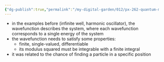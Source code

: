 ```yaml
---
{"dg-publish":true,"permalink":"/my-digital-garden/012/px-262-quantum-mechanics/c-the-basic-postulates/px-262-c1a-the-wavefunction/","created":"2024-11-25T10:50:32.000+00:00","updated":"2024-11-26T01:06:53.484+00:00"}
---
```


- in the examples before (infinite well, harmonic oscillator), the wavefunction describes the system, where each wavefunction corresponds to a single energy of the system
- the wavefunction needs to satisfy some properties:
	- finite, single-valued, differentiable
	- its modulus squared must be integrable with a finite integral
- it was related to the chance of finding a particle in a specific position	